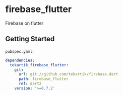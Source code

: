 # firebase_flutter

Firebase on flutter

## Getting Started

`pubspec.yaml`:

```yaml
dependencies:
  tekartik_firebase_flutter:
    git:
      url: git://github.com/tekartik/firebase.dart
      path: firebase_flutter
      ref: dart2
    version: '>=0.7.2'
```
